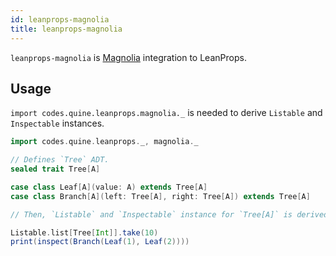```yaml
---
id: leanprops-magnolia
title: leanprops-magnolia
---
```


`leanprops-magnolia` is [Magnolia] integration to LeanProps.

<!--

# Installation

> TODO: LeanProps is not published for now....

Add this line into your `build.sbt`:

```scala
libraryDependencies += "codes.quine" % "leanprops-magnolia" % "@VERSION@"
```

-->

## Usage

`import codes.quine.leanprops.magnolia._` is needed to derive `Listable` and `Inspectable` instances.

```scala mdoc
import codes.quine.leanprops._, magnolia._

// Defines `Tree` ADT.
sealed trait Tree[A]

case class Leaf[A](value: A) extends Tree[A]
case class Branch[A](left: Tree[A], right: Tree[A]) extends Tree[A]

// Then, `Listable` and `Inspectable` instance for `Tree[A]` is derived by `leanprops-magnolia`.

Listable.list[Tree[Int]].take(10)
print(inspect(Branch(Leaf(1), Leaf(2))))
```

[magnolia]: https://propensive.com/opensource/magnolia/
